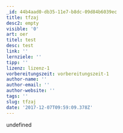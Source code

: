 ```yaml
---
_id: 44b4aad0-db35-11e7-b8dc-09d84b6039ec
title: tfzaj
desc2: empty
visible: '0'
art: oer
titel: test
desc: test
link: ''
lernziele: ''
tipp: ''
lizenz: lizenz-1
vorbereitungszeit: vorbereitungszeit-1
author-name: ''
author-email: ''
author-website: ''
tags: ''
slug: tfzaj
date: '2017-12-07T09:59:09.378Z'
---
```

undefined
